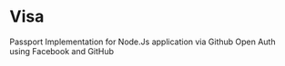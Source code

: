 # Visa
Passport Implementation for Node.Js application via Github
Open Auth using Facebook and GitHub
